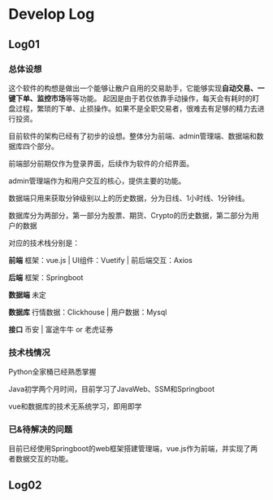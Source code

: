 # Develop Log

## Log01

### 总体设想

这个软件的构想是做出一个能够让散户自用的交易助手，它能够实现**自动交易、一键下单、监控市场**等等功能。
起因是由于若仅依靠手动操作，每天会有耗时的盯盘过程，繁琐的下单、止损操作。如果不是全职交易者，很难去有足够的精力去进行投资。

目前软件的架构已经有了初步的设想。整体分为前端、admin管理端、数据端和数据库四个部分。

前端部分前期仅作为登录界面，后续作为软件的介绍界面。

admin管理端作为和用户交互的核心，提供主要的功能。

数据端只用来获取分钟级别以上的历史数据，分为日线、1小时线、1分钟线。

数据库分为两部分，第一部分为股票、期货、Crypto的历史数据，第二部分为用户的数据

对应的技术栈分别是： 

**前端** 框架：vue.js | UI组件：Vuetify | 前后端交互：Axios

**后端** 框架：Springboot

**数据端** 未定

**数据库** 行情数据：Clickhouse | 用户数据：Mysql

**接口** 币安 | 富途牛牛 or 老虎证券 

### 技术栈情况
Python全家桶已经熟悉掌握

Java初学两个月时间，目前学习了JavaWeb、SSM和Springboot

vue和数据库的技术无系统学习，即用即学
    
### 已&待解决的问题
目前已经使用Springboot的web框架搭建管理端，vue.js作为前端，并实现了两者数据交互的功能。



## Log02






